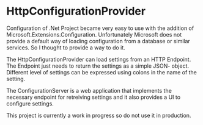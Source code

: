 # HttpConfigurationProvider

Configuration of .Net Project became very easy to use with the addition of Microsoft.Extensions.Configuration.
Unfortunately Microsoft does not provide a default way of loading configuration from a database or similar services.
So I thought to provide a way to do it.

The HttpConfigurationProvider can load settings from an HTTP Endpoint.
The Endpoint just needs to return the settings as a simple JSON- object.
Different level of settings can be expressed using colons in the name of the setting.

The ConfigurationServer is a web application that implements the necessary endpoint for retreiving settings and it also provides
a UI to configure settings.

This project is currently a work in progress so do not use it in production.
